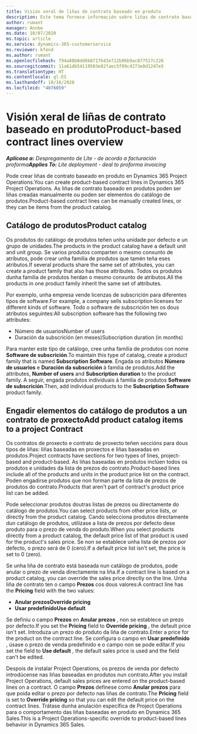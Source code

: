 ```yaml
---
title: Visión xeral de liñas de contrato baseado en produto
description: Este tema fornece información sobre liñas de contrato baseado en produtos.
author: rumant
manager: Annbe
ms.date: 10/07/2020
ms.topic: article
ms.service: dynamics-365-customerservice
ms.reviewer: kfend
ms.author: rumant
ms.openlocfilehash: 794a80b0dd6b8717b43e712b96b9ac077517c226
ms.sourcegitcommit: 11a61db54119503e82faec5f99c4273e8d1247e5
ms.translationtype: HT
ms.contentlocale: gl-ES
ms.lasthandoff: 10/16/2020
ms.locfileid: "4076059"
---
```

# <a name="product-based-contract-lines-overview"></a><span data-ttu-id="42b4c-103">Visión xeral de liñas de contrato baseado en produto</span><span class="sxs-lookup"><span data-stu-id="42b4c-103">Product-based contract lines overview</span></span>

<span data-ttu-id="42b4c-104">_**Aplícase a:** Despregamento de Lite - de acordo a facturación proforma_</span><span class="sxs-lookup"><span data-stu-id="42b4c-104">_**Applies To:** Lite deployment - deal to proforma invoicing_</span></span>

<span data-ttu-id="42b4c-105">Pode crear liñas de contrato baseado en produto en Dynamics 365 Project Operations.</span><span class="sxs-lookup"><span data-stu-id="42b4c-105">You can create product-based contract lines in Dynamics 365 Project Operations.</span></span> <span data-ttu-id="42b4c-106">As liñas de contrato baseado en produtos poden ser liñas creadas manualmente ou poden ser elementos do catálogo de produtos.</span><span class="sxs-lookup"><span data-stu-id="42b4c-106">Product-based contract lines can be manually created lines, or they can be items from the product catalog.</span></span>

## <a name="product-catalog"></a><span data-ttu-id="42b4c-107">Catálogo de produtos</span><span class="sxs-lookup"><span data-stu-id="42b4c-107">Product catalog</span></span>

<span data-ttu-id="42b4c-108">Os produtos do catálogo de produtos teñen unha unidade por defecto e un grupo de unidades.</span><span class="sxs-lookup"><span data-stu-id="42b4c-108">The products in the product catalog have a default unit and unit group.</span></span> <span data-ttu-id="42b4c-109">Se varios produtos comparten o mesmo conxunto de atributos, pode crear unha familia de produtos que tamén teña eses atributos.</span><span class="sxs-lookup"><span data-stu-id="42b4c-109">If several products share the same set of attributes, you can create a product family that also has those attributes.</span></span> <span data-ttu-id="42b4c-110">Todos os produtos dunha familia de produtos herdan o mesmo conxunto de atributos.</span><span class="sxs-lookup"><span data-stu-id="42b4c-110">All the products in one product family inherit the same set of attributes.</span></span>

<span data-ttu-id="42b4c-111">Por exemplo, unha empresa vende licenzas de subscrición para diferentes tipos de software.</span><span class="sxs-lookup"><span data-stu-id="42b4c-111">For example, a company sells subscription licenses for different kinds of software.</span></span> <span data-ttu-id="42b4c-112">Todo o software de subscrición ten os dous atributos seguintes:</span><span class="sxs-lookup"><span data-stu-id="42b4c-112">All subscription software has the following two attributes:</span></span>

- <span data-ttu-id="42b4c-113">Número de usuarios</span><span class="sxs-lookup"><span data-stu-id="42b4c-113">Number of users</span></span>
- <span data-ttu-id="42b4c-114">Duración da subscrición (en meses)</span><span class="sxs-lookup"><span data-stu-id="42b4c-114">Subscription duration (in months)</span></span>

<span data-ttu-id="42b4c-115">Para manter este tipo de catálogo, cree unha familia de produtos con nome **Software de subscrición**.</span><span class="sxs-lookup"><span data-stu-id="42b4c-115">To maintain this type of catalog, create a product family that is named **Subscription Software**.</span></span> <span data-ttu-id="42b4c-116">Engada os atributos **Número de usuarios** e **Duración da subscrición** á familia de produtos.</span><span class="sxs-lookup"><span data-stu-id="42b4c-116">Add the attributes, **Number of users** and **Subscription duration** to the product family.</span></span> <span data-ttu-id="42b4c-117">A seguir, engada produtos individuais á familia de produtos **Software de subscrición**.</span><span class="sxs-lookup"><span data-stu-id="42b4c-117">Then, add individual products to the **Subscription Software** product family.</span></span>

## <a name="add-product-catalog-items-to-a-project-contract"></a><span data-ttu-id="42b4c-118">Engadir elementos do catálogo de produtos a un contrato de proxecto</span><span class="sxs-lookup"><span data-stu-id="42b4c-118">Add product catalog items to a project Contract</span></span>

<span data-ttu-id="42b4c-119">Os contratos de proxecto e contrato de proxecto teñen seccións para dous tipos de liñas: liñas baseadas en proxectos e liñas baseadas en produtos.</span><span class="sxs-lookup"><span data-stu-id="42b4c-119">Project contracts have sections for two types of lines, project-based and product-based.</span></span> <span data-ttu-id="42b4c-120">As liñas baseadas en produtos inclúen todos os produtos e unidades da lista de prezos do contrato.</span><span class="sxs-lookup"><span data-stu-id="42b4c-120">Product-based lines include all of the products and units in the product price list on the contract.</span></span> <span data-ttu-id="42b4c-121">Poden engadirse produtos que non forman parte da lista de prezos de produtos do contrato.</span><span class="sxs-lookup"><span data-stu-id="42b4c-121">Products that aren't part of contract's product price list can be added.</span></span>

<span data-ttu-id="42b4c-122">Pode seleccionar produtos doutras listas de prezos ou directamente do catálogo de produtos.</span><span class="sxs-lookup"><span data-stu-id="42b4c-122">You can select products from other price lists, or directly from the product catalog.</span></span> <span data-ttu-id="42b4c-123">Cando selecciona produtos directamente dun catálogo de produtos, utilízase a lista de prezos por defecto dese produto para o prezo de venda do produto.</span><span class="sxs-lookup"><span data-stu-id="42b4c-123">When you select products directly from a product catalog, the default price list of that product is used for the product's sales price.</span></span> <span data-ttu-id="42b4c-124">Se non se establece unha lista de prezos por defecto, o prezo será de 0 (cero).</span><span class="sxs-lookup"><span data-stu-id="42b4c-124">If a default price list isn't set, the price is set to 0 (zero).</span></span>

<span data-ttu-id="42b4c-125">Se unha liña de contrato está baseada nun catálogo de produtos, pode anular o prezo de venda directamente na liña.</span><span class="sxs-lookup"><span data-stu-id="42b4c-125">If a contract line is based on a product catalog, you can override the sales price directly on the line.</span></span> <span data-ttu-id="42b4c-126">Unha liña de contrato ten o campo **Prezos** cos dous valores:</span><span class="sxs-lookup"><span data-stu-id="42b4c-126">A contract line has the **Pricing** field with the two values:</span></span>

- <span data-ttu-id="42b4c-127">**Anular prezos**</span><span class="sxs-lookup"><span data-stu-id="42b4c-127">**Override pricing**</span></span>
- <span data-ttu-id="42b4c-128">**Usar predefinido**</span><span class="sxs-lookup"><span data-stu-id="42b4c-128">**Use default**</span></span>

<span data-ttu-id="42b4c-129">Se definiu o campo **Prezos** en **Anular prezos** , non se establece un prezo por defecto.</span><span class="sxs-lookup"><span data-stu-id="42b4c-129">If you set the **Pricing** field to **Override pricing** , the default price isn't set.</span></span> <span data-ttu-id="42b4c-130">Introduza un prezo do produto da liña de contrato.</span><span class="sxs-lookup"><span data-stu-id="42b4c-130">Enter a price for the product on the contract line.</span></span> <span data-ttu-id="42b4c-131">Se configura o campo en **Usar predefinido** , úsase o prezo de venda predefinido e o campo non se pode editar.</span><span class="sxs-lookup"><span data-stu-id="42b4c-131">If you set the field to **Use default** , the default sales price is used and the field can't be edited.</span></span>

<span data-ttu-id="42b4c-132">Despois de instalar Project Operations, os prezos de venda por defecto introdúcense nas liñas baseadas en produtos nun contrato.</span><span class="sxs-lookup"><span data-stu-id="42b4c-132">After you install Project Operations, default sales prices are entered on the product-based lines on a contract.</span></span> <span data-ttu-id="42b4c-133">O campo **Prezos** defínese como **Anular prezos** para que poida editar o prezo por defecto nas liñas de contrato.</span><span class="sxs-lookup"><span data-stu-id="42b4c-133">The **Pricing** field is set to **Override pricing** so that you can edit the default price on the contract lines.</span></span> <span data-ttu-id="42b4c-134">Trátase dunha anulación específica de Project Operations para o comportamento das liñas baseadas en produto en Dynamics 365 Sales.</span><span class="sxs-lookup"><span data-stu-id="42b4c-134">This is a Project Operations-specific override to product-based lines behavior in Dynamics 365 Sales.</span></span>
